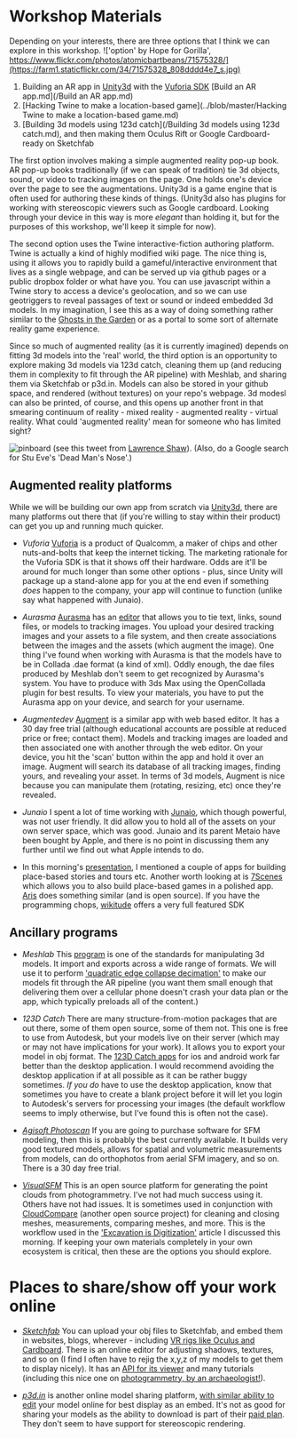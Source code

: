 # Workshop Materials

Depending on your interests, there are three options that I think we can explore in this workshop. 
!['option' by Hope for Gorilla', https://www.flickr.com/photos/atomicbartbeans/71575328/](https://farm1.staticflickr.com/34/71575328_808dddd4e7_s.jpg)

1. Building an AR app in [Unity3d](http://unity3d.com/5) with the [Vuforia SDK](https://developer.vuforia.com/downloads/sdk) [Build an AR app.md](/Build an AR app.md)
2. [Hacking Twine to make a location-based game](../blob/master/Hacking Twine to make a location-based game.md)
3. [Building 3d models using 123d catch](/Building 3d models using 123d catch.md), and then making them Oculus Rift or Google Cardboard-ready on Sketchfab

The first option involves making a simple augmented reality pop-up book. AR pop-up books traditionally (if we can speak of tradition) tie 3d objects, sound, or video to tracking images on the page. One holds one's device over the page to see the augmentations. Unity3d is a game engine that is often used for authoring these kinds of things. (Unity3d also has plugins for working with stereoscopic viewers such as Google cardboard. Looking through your device in this way is more _elegant_ than holding it, but for the purposes of this workshop, we'll keep it simple for now). 

The second option uses the Twine interactive-fiction authoring platform. Twine is actually a kind of highly modified wiki page. The nice thing is, using it allows you to rapidly build a gameful/interactive environment that lives as a single webpage, and can be served up via github pages or a public dropbox folder or what have you. You can use javascript within a Twine story to access a device's geolocation, and so we can use geotriggers to reveal passages of text or sound or indeed embedded 3d models. In my imagination, I see this as a way of doing something rather similar to the [Ghosts in the Garden](http://www.react-hub.org.uk/heritagesandbox/projects/2012/ghosts-in-the-garden/) or as a portal to some sort of alternate reality game experience.

Since so much of augmented reality (as it is currently imagined) depends on fitting 3d models into the 'real' world, the third option is an opportunity to explore making 3d models via 123d catch, cleaning them up (and reducing them in complexity to fit through the AR pipeline) with Meshlab, and sharing them via Sketchfab or p3d.in. Models can also be stored in your github space, and rendered (without textures) on your repo's webpage. 3d modesl can also be printed, of course, and this opens up another front in that smearing continuum of reality - mixed reality - augmented reality - virtual reality. What could 'augmented reality' mean for someone who has limited sight?  

 ![pinboard](https://pbs.twimg.com/media/CJT5-0fWcAAe5PZ.jpg) 
 (see this tweet from [Lawrence Shaw](https://twitter.com/lawrence_shaw/status/618393921941585921)). (Also, do a Google search for Stu Eve's 'Dead Man's Nose'.)

## Augmented reality platforms

While we will be building our own app from scratch via [Unity3d](http://unity3d.com/5), there are many platforms out there that (if you're willing to stay within their product) can get you up and running much quicker.

+ *Vuforia* [Vuforia](https://developer.vuforia.com/downloads/sdk) is a product of Qualcomm, a maker of chips and other nuts-and-bolts that keep the internet ticking. The marketing rationale for the Vuforia SDK is that it shows off their hardware. Odds are it'll be around for much longer than some other options - plus, since Unity will package up a stand-alone app for you at the end even if something *does* happen to the company, your app will continue to function (unlike say what happened with Junaio).

+ *Aurasma*  [Aurasma](http://www.aurasma.com/) has an [editor](https://studio.aurasma.com/login) that allows you to tie text, links, sound files, or models to tracking images. You upload your desired tracking images and your assets to a file system, and then create associations between the images and the assets (which augment the image). One thing I've found when working with Aurasma is that the models have to be in Collada .dae format (a kind of xml). Oddly enough, the dae files produced by Meshlab don't seem to get recognized by Aurasma's system. You have to produce with 3ds Max using the OpenCollada plugin for best results.  To view your materials, you have to put the Aurasma app on your device, and search for your username.

+ *Augmentedev* [Augment](augmentedev.com) is a similar app with web based editor. It has a 30 day free trial (although educational accounts are possible at reduced price or free; contact them). Models and tracking images are loaded and then associated one with another through the web editor. On your device, you hit the 'scan' button within the app and hold it over an image. Augment will search its database of all tracking images, finding yours, and revealing your asset. In terms of 3d models, Augment is nice because you can manipulate them (rotating, resizing, etc) once they're revealed. 

+ *Junaio* I spent a lot of time working with [Junaio](http://www.junaio.com/), which though powerful, was not user friendly. It did allow you to hold all of the assets on your own server space, which was good. Junaio and its parent Metaio have been bought by Apple, and there is no point in discussing them any further until we find out what Apple intends to do.

+ In this morning's [presentation](https://github.com/shawngraham/ar-archaeology/blob/master/augment-your-archaeology-draft.md#public-historians), I mentioned a couple of apps for building place-based stories and tours etc. Another worth looking at is [7Scenes](http://7scenes.com/) which allows you to also build place-based games in a polished app. [Aris](http://arisgames.org/) does something similar (and is open source). If you have the programming chops, [wikitude](https://www.wikitude.com/store/) offers a very full featured SDK

## Ancillary programs

+ *Meshlab* This [program](http://meshlab.sourceforge.net/) is one of the standards for manipulating 3d models. It import and exports across a wide range of formats. We will use it to perform ['quadratic edge collapse decimation'](http://www.shapeways.com/tutorials/polygon_reduction_with_meshlab) to make our models fit through the AR pipeline (you want them small enough that delivering them over a cellular phone doesn't crash your data plan or the app, which typically preloads all of the content.)

+ *123D Catch* There are many structure-from-motion packages that are out there, some of them open source, some of them not. This one is free to use from Autodesk, but your models live on their server (which may or may not have implications for your work). It allows you to export your model in obj format. The [123D Catch apps](http://www.123dapp.com/catch) for ios and android work far better than the desktop application. I would recommend avoiding the desktop application if at all possible as it can be rather buggy sometimes. *If you do* have to use the desktop application, know that sometimes you have to create a blank project before it will let you login to Autodesk's servers for processing your images (the default workflow seems to imply otherwise, but I've found this is often not the case).

+ *[Agisoft Photoscan](http://www.agisoft.com/)* If you are going to purchase software for SFM modeling, then this is probably the best currently available. It builds very good textured models, allows for spatial and volumetric measurements from models, can do orthophotos from aerial SFM imagery, and so on. There is a 30 day free trial.

+ *[VisualSFM](http://ccwu.me/vsfm/)* This is an open source platform for generating the point clouds from photogrammetry. I've not had much success using it. Others have not had issues. It is sometimes used in conjunction with [CloudCompare](http://www.danielgm.net/cc/) (another open source project) for cleaning and closing meshes, measurements, comparing meshes, and more. This is the workflow used in the ['Excavation is Digitization'](https://github.com/shawngraham/ar-archaeology/blob/master/augment-your-archaeology-draft.md#excavation-is-digitization) article I discussed this morning. If keeping your own materials completely in your own ecosystem is critical, then these are the options you should explore.

# Places to share/show off your work online

+ *[Sketchfab](https://sketchfab.com/)* You can upload your obj files to Sketchfab, and embed them in websites, blogs, wherever - including [VR rigs like Oculus and Cardboard](http://blog.sketchfab.com/post/90350872539/browse-sketchfab-with-your-oculus). There is an online editor for adjusting shadows, textures, and so on (I find I often have to rejig the x,y,z of my models to get them to display nicely). It has an [API for its viewer](http://blog.sketchfab.com/post/119941165409/viewer-api-part-1-introduction) and many tutorials (including this nice one on [photogrammetry, by an archaeologist!](http://blog.sketchfab.com/post/121838008009/how-to-set-up-a-successful-photogrammetry-project)).

+  *[p3d.in](http://p3d.in/)* is another online model sharing platform, [with similar ability to edit](http://p3d.in/faq) your model online for best display as an embed. It's not as good for sharing your models as the ability to download is part of their [paid plan](http://p3d.in/faq/account). They don't seem to have support for stereoscopic rendering.

